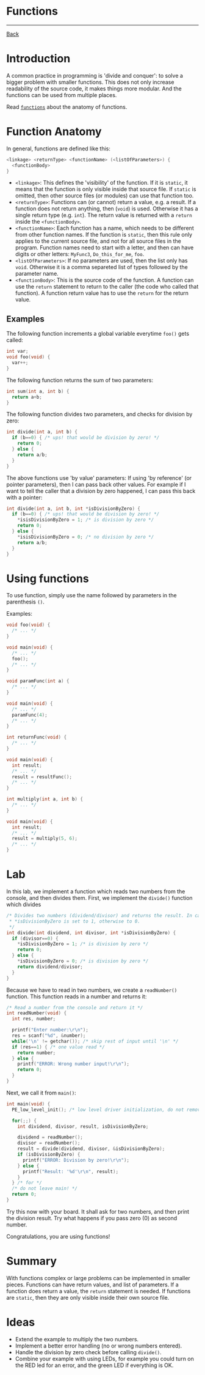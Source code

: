 # Functions

---

[Back](../instructions.md)

# Introduction
A common practice in programming is 'divide and conquer': to solve a bigger problem with smaller functions.
This does not only increase readability of the source code, it makes things more modular. And the functions can be used from multiple places.

Read [```functions```](../functions/functions.md) about the anatomy of functions.

# Function Anatomy
In general, functions are defined like this:
```c
<linkage> <returnType> <functionName> (<listOfParameters>) {
  <functionBody>
}
```
* ```<linkage>```: This defines the 'visibility' of the function. If it is ```static```, it means that the function is only visible inside that source file. If ```static``` is omitted, then other source files (or modules) can use that function too.
* ```<returnType>```: Functions can (or cannot) return a value, e.g. a result. If a function does not return anything, then (```void```) is used. Otherwise it has a single return type (e.g. ```int```). The return value is returned with a ```return``` inside the ```<functionBody>```.
* ```<functionName>```: Each function has a name, which needs to be different from other function names. If the function is ```static```, then this rule only applies to the current source file, and not for all source files in the program. Function names need to start with a letter, and then can have digits or other letters: ```MyFunc3```, ```Do_this_for_me```, ```foo```.
* ```<listOfParameters>```: If no parameters are used, then the list only has ```void```. Otherwise it is a comma separeted list of types followed by the parameter name.
* ```<functionBody>```: This is the source code of the function. A function can use the ```return``` statement to return to the caller (the code who called that function). A function return value has to use the ```return``` for the return value.

## Examples

The following function increments a global variable everytime ```foo()``` gets called:
```c
int var;
void foo(void) {
  var++;
}
```

The following function returns the sum of two parameters:
```c
int sum(int a, int b) {
  return a+b;
}
```

The following function divides two parameters, and checks for division by zero:
```c
int divide(int a, int b) {
  if (b==0) { /* ups! that would be division by zero! */
    return 0;
  } else {
    return a/b;
  }
}
```
The above functions use 'by value' parameters: If using 'by reference' (or pointer parameters), then I can pass back other values.
For example if I want to tell the caller that a division by zero happened, I can pass this back with a pointer:
```c
int divide(int a, int b, int *isDivisionByZero) {
  if (b==0) { /* ups! that would be division by zero! */
    *isisDivisionByZero = 1; /* is division by zero */
    return 0;
  } else {
    *isisDivisionByZero = 0; /* no division by zero */
    return a/b;
  }
}
```

# Using functions
To use function, simply use the name followed by parameters in the parenthesis ```()```.

Examples:
```c
void foo(void) {
  /* ... */
}

void main(void) {
  /* ... */
  foo();
  /* ... */
}
```

```c
void paramFunc(int a) {
  /* ... */
}

void main(void) {
  /* ... */
  paramFunc(4);
  /* ... */
}
```

```c
int returnFunc(void) {
  /* ... */
}

void main(void) {
  int result;
  /* ... */
  result = resultFunc();
  /* ... */
}
```

```c
int multiply(int a, int b) {
  /* ... */
}

void main(void) {
  int result;
  /* ... */
  result = multiply(5, 6);
  /* ... */
}
```

# Lab
In this lab, we implement a function which reads two numbers from the console, and then divides them.
First, we implement the ```divide()``` function which divides
```c
/* Divides two numbers (dividend/divisor) and returns the result. In case of division by zero,
 * *isDivisionByZero is set to 1, otherwise to 0.
 */
int divide(int dividend, int divisor, int *isDivisionByZero) {
  if (divisor==0) {
    *isDivisionByZero = 1; /* is division by zero */
    return 0;
  } else {
    *isDivisionByZero = 0; /* is division by zero */
    return dividend/divisor;
  }
}
```

Because we have to read in two numbers, we create a ```readNumber()``` function. This function reads in a number and returns it:
```c
/* Read a number from the console and return it */
int readNumber(void) {
  int res, number;

  printf("Enter number:\r\n");
  res = scanf("%d", &number);
  while('\n' != getchar()); /* skip rest of input until '\n' */
  if (res==1) { /* one value read */
    return number;
  } else {
    printf("ERROR: Wrong number input!\r\n");
    return 0;
  }
}
```

Next, we call it from ```main()```:
```c
int main(void) {
  PE_low_level_init(); /* low level driver initialization, do not remove */

  for(;;) {
    int dividend, divisor, result, isDivisionByZero;

    dividend = readNumber();
    divisor = readNumber();
    result = divide(dividend, divisor, &isDivisionByZero);
    if (isDivisionByZero) {
      printf("ERROR: Division by zero!\r\n");
    } else {
      printf("Result: '%d'\r\n", result);
    }
  } /* for */
  /* do not leave main! */
  return 0;
}
```
Try this now with your board. It shall ask for two numbers, and then print the division result. Try what happens if you pass zero (0) as second number.

Congratulations, you are using functions!

# Summary
With functions complex or large problems can be implemented in smaller pieces. Functions can have return values, and list of parameters.
If a function does return a value, the ```return``` statement is needed. If functions are ```static```, then they are only visible inside their own source file.
 
# Ideas
* Extend the example to multiply the two numbers.
* Implement a better error handling (no or wrong numbers entered).
* Handle the division by zero check before calling ```divide()```.
* Combine your example with using LEDs, for example you could turn on the RED led for an error, and the green LED if everything is OK.